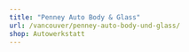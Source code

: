 ```yaml
---
title: "Penney Auto Body & Glass"
url: /vancouver/penney-auto-body-und-glass/
shop: Autowerkstatt
---
```

